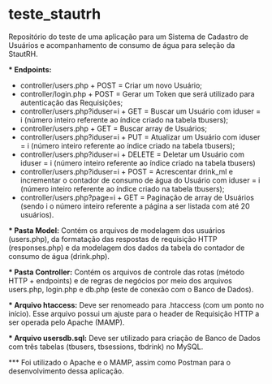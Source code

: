 # teste_stautrh
Repositório do teste de uma aplicação para um Sistema de Cadastro de Usuários e acompanhamento de consumo de água para seleção da StautRH.

<b>* Endpoints:</b>

- controller/users.php + POST = Criar um novo Usuário;
- controller/login.php + POST = Gerar um Token que será utilizado para autenticação das Requisições;
- controller/users.php?iduser=i + GET = Buscar um Usuário com iduser = i (número inteiro referente ao índice criado na tabela tbusers);
- controller/users.php + GET = Buscar array de Usuários;
- controller/users.php?iduser=i + PUT = Atualizar um Usuário com iduser = i (número inteiro referente ao índice criado na tabela tbusers);
- controller/users.php?iduser=i + DELETE = Deletar um Usuário com iduser = i (número inteiro referente ao índice criado na tabela tbusers)
- controller/users.php?iduser=i + POST = Acrescentar drink_ml e incrementar o contador de consumo de água do Usuário com iduser = i (número inteiro referente ao índice criado na tabela tbusers);
- controller/users.php?page=i + GET = Paginação de array de Usuários (sendo i o número inteiro referente a página a ser listada com até 20 usuários).

<b>* Pasta Model:</b>
Contém os arquivos de modelagem dos usuários (users.php), da formatação das respostas de requisição HTTP (responses.php) e da modelagem dos dados da tabela do contador de consumo de água (drink.php).

<b>* Pasta Controller:</b>
Contém os arquivos de controle das rotas (método HTTP + endpoints) e de regras de negócios por meio dos arquivos users.php, login.php e db.php (este de conexão com o Banco de Dados).

<b>* Arquivo htaccess:</b> Deve ser renomeado para .htaccess (com um ponto no início). Esse arquivo possui um ajuste para o header de Requisição HTTP a ser operada pelo Apache (MAMP).

<b>* Arquivo usersdb.sql:</b> Deve ser utilizado para criação de Banco de Dados com três tabelas (tbusers, tbsessions, tbdrink) no MySQL.

*** Foi utilizado o Apache e o MAMP, assim como Postman para o desenvolvimento dessa aplicação.

